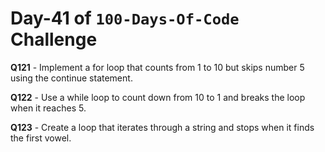 # Day-41 of `100-Days-Of-Code` Challenge

**Q121** - Implement a for loop that counts from 1 to 10 but skips number 5 using the continue statement.

**Q122** - Use a while loop to count down from 10 to 1 and breaks the loop when it reaches 5.

**Q123** - Create a loop that iterates through a string and stops when it finds the first vowel.


 



 
 
 

 

 

 

 





 
 

 


 


 

 
 
 


 